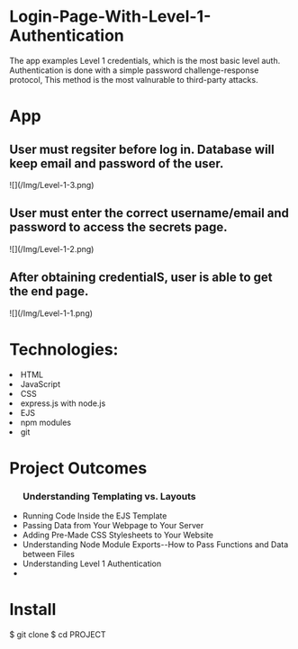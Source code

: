 # Login-Page-With-Level-1-Authentication
The app examples Level 1 credentials, which is the most basic level auth. Authentication is done with a simple password challenge-response protocol, This method is the most valnurable to third-party attacks.

# App
<h2>User must regsiter before log in. Database will keep email and password of the user.</h2>
![](/Img/Level-1-3.png)
<h2> User must enter the correct username/email and password to access the secrets page.</h2>
![](/Img/Level-1-2.png)
<h2>After obtaining credentialS, user is able to get the end page.</h2>
![](/Img/Level-1-1.png)


# Technologies:
<li> HTML</li>
<li>JavaScript </li>
<li>CSS </li>
<li>express.js with node.js </li>
<li>EJS </li>
<li>npm modules </li>
<li>git</li>

# Project Outcomes
<ul>
  <h3> Understanding Templating vs.
Layouts</h3>
  <li> Running Code Inside the EJS
Template </li>
  <li> Passing Data from Your Webpage
to Your Server </li>
  <li> Adding Pre-Made CSS Stylesheets
to Your Website</li>
  <li>Understanding Node Module Exports--How to Pass Functions and Data between Files
</li>
  <li>Understanding Level 1 Authentication<li>
  
</ul>





# Install
$ git clone 
$ cd PROJECT

